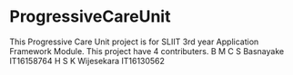 # ProgressiveCareUnit
This Progressive Care Unit project is for SLIIT 3rd year Application Framework Module.
This project have 4 contributers.
    B M C S Basnayake   IT16158764
    H S K Wijesekara    IT16130562